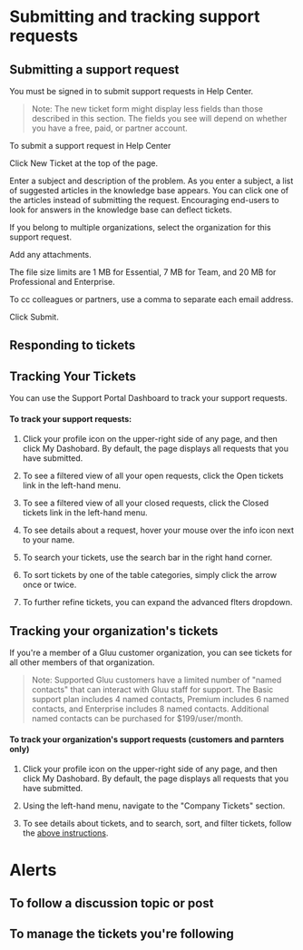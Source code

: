 
# Submitting and tracking support requests

## Submitting a support request

You must be signed in to submit support requests in Help Center.

> Note: The new ticket form might display less fields than those described in this section. The fields you see will depend on whether you have a free, paid, or partner account. 

To submit a support request in Help Center

Click New Ticket at the top of the page.

Enter a subject and description of the problem.
As you enter a subject, a list of suggested articles in the knowledge base appears. You can click one of the articles instead of submitting the request. Encouraging end-users to look for answers in the knowledge base can deflect tickets.

If you belong to multiple organizations, select the organization for this support request.

Add any attachments.

The file size limits are 1 MB for Essential, 7 MB for Team, and 20 MB for Professional and Enterprise.

To cc colleagues or partners, use a comma to separate each email address.

Click Submit.

## Responding to tickets



## Tracking Your Tickets

You can use the Support Portal Dashboard to track your support requests.

#### To track your support requests:

1. Click your profile icon on the upper-right side of any page, and then click My Dashobard. By default, the page displays all requests that you have submitted. 

2. To see a filtered view of all your open requests, click the Open tickets link in the left-hand menu.

3. To see a filtered view of all your closed requests, click the Closed tickets link in the left-hand menu.

4. To see details about a request, hover your mouse over the info icon next to your name. 

5. To search your tickets, use the search bar in the right hand corner. 

6. To sort tickets by one of the table categories, simply click the arrow once or twice.

7. To further refine tickets, you can expand the advanced flters dropdown.

## Tracking your organization's tickets

If you're a member of a Gluu customer organization, you can see tickets for all other members of that organization. 

> Note: Supported Gluu customers have a limited number of "named contacts" that can interact with Gluu staff for support. The Basic support plan includes 4 named contacts, Premium includes 6 named contacts, and Enterprise includes 8 named contacts. Additional named contacts can be purchased for $199/user/month.

#### To track your organization's support requests (customers and parnters only)

1. Click your profile icon on the upper-right side of any page, and then click My Dashobard. By default, the page displays all requests that you have submitted. 

2. Using the left-hand menu, navigate to the "Company Tickets" section. 

3. To see details about tickets, and to search, sort, and filter tickets, follow the [above instructions](#to-track-your-support-requests). 

# Alerts 

## To follow a discussion topic or post

## To manage the tickets you're following




